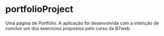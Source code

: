 # portfolioProject
Uma página de Portfolio. A aplicação foi desenvolvida com a intenção de concluir um dos exercícios propostos pelo curso da B7web.
